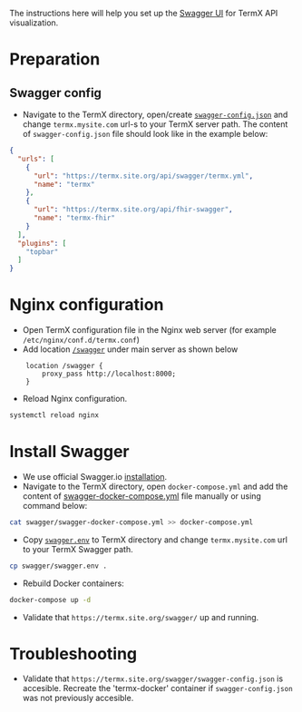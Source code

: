 The instructions here will help you set up the [Swagger UI](https://swagger.io) for TermX API visualization.

# Preparation

## Swagger config

- Navigate to the TermX directory, open/create [`swagger-config.json`](swagger-config.json) and change `termx.mysite.com` url-s to your TermX server path. The content of `swagger-config.json` file should look like in the example below:

```json
{
  "urls": [
    {
      "url": "https://termx.site.org/api/swagger/termx.yml",
      "name": "termx"
    },
    {
      "url": "https://termx.site.org/api/fhir-swagger",
      "name": "termx-fhir"
    }
  ],
  "plugins": [
    "topbar"
  ]
}
```

# Nginx configuration

- Open TermX configuration file in the Nginx web server (for example `/etc/nginx/conf.d/termx.conf`)
- Add location [`/swagger`](swagger.http.conf) under main server as shown below

```text
    location /swagger {
        proxy_pass http://localhost:8000;
    }
```

- Reload Nginx configuration.

```bash
systemctl reload nginx
```

# Install Swagger

- We use official Swagger.io [installation](https://swagger.io/docs/open-source-tools/swagger-ui/usage/installation/).
- Navigate to the TermX directory, open `docker-compose.yml` and add the content of [swagger-docker-compose.yml](swagger-docker-compose.yml) file manually or using command below:

```bash
cat swagger/swagger-docker-compose.yml >> docker-compose.yml
```

- Copy [`swagger.env`](swagger.env) to TermX directory and change `termx.mysite.com` url to your TermX Swagger path.

```bash
cp swagger/swagger.env .
```

- Rebuild Docker containers:

```bash
docker-compose up -d
```

- Validate that `https://termx.site.org/swagger/` up and running.

# Troubleshooting

- Validate that `https://termx.site.org/swagger/swagger-config.json` is accesible. Recreate the 'termx-docker' container if `swagger-config.json` was not previously accesible.
